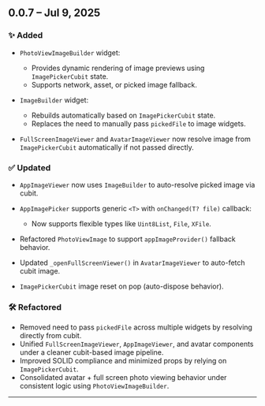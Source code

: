 
## 0.0.7 – Jul 9, 2025

### ✨ Added

* `PhotoViewImageBuilder` widget:

    * Provides dynamic rendering of image previews using `ImagePickerCubit` state.
    * Supports network, asset, or picked image fallback.
* `ImageBuilder` widget:

    * Rebuilds automatically based on `ImagePickerCubit` state.
    * Replaces the need to manually pass `pickedFile` to image widgets.
* `FullScreenImageViewer` and `AvatarImageViewer` now resolve image from `ImagePickerCubit` automatically if not passed directly.

### ✅ Updated

* `AppImageViewer` now uses `ImageBuilder` to auto-resolve picked image via cubit.
* `AppImagePicker` supports generic `<T>` with `onChanged(T? file)` callback:

    * Now supports flexible types like `Uint8List`, `File`, `XFile`.
* Refactored `PhotoViewImage` to support `appImageProvider()` fallback behavior.
* Updated `_openFullScreenViewer()` in `AvatarImageViewer` to auto-fetch cubit image.
* `ImagePickerCubit` image reset on pop (auto-dispose behavior).

### 🛠️ Refactored

* Removed need to pass `pickedFile` across multiple widgets by resolving directly from cubit.
* Unified `FullScreenImageViewer`, `AppImageViewer`, and avatar components under a cleaner cubit-based image pipeline.
* Improved SOLID compliance and minimized props by relying on `ImagePickerCubit`.
* Consolidated avatar + full screen photo viewing behavior under consistent logic using `PhotoViewImageBuilder`.

---

